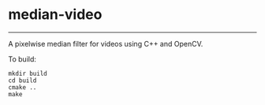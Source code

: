 # median-video
--------------

A pixelwise median filter for videos using C++ and OpenCV.

To build:

    mkdir build
    cd build
    cmake ..
    make

